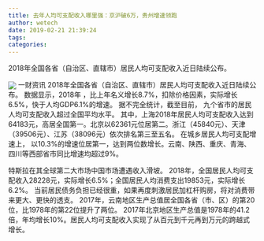 ```yaml
---
title: 去年人均可支配收入哪里强：京沪破6万，贵州增速领跑
author: wetech
date: 2019-02-21 21:39:24
tags: 
categories: 
---
```

2018年全国各省（自治区、直辖市）居民人均可支配收入近日陆续公布。
<!-- more -->
<img align="center" border="0" src="https://imgcdn.yicai.com/uppics/images/2019/02/eec8904560e21b5a4ef21f2779c3aeb5.jpg" />
一财资讯
2018年全国各省（自治区、直辖市）居民人均可支配收入近日陆续公布。
数据显示，2018年
，比上年名义增长8.7%，扣除价格因素，实际增长6.5%，快于人均GDP6.1%的增速。
据不完全统计，截至目前，
九个省市的居民人均可支配收入超过全国平均水平。
其中，上海2018年居民人均可支配收入达到64183元，高居全国第一。北京以62361元位居第二。浙江（45840元）、天津（39506元）、江苏（38096元）依次排名第三至五名。
在城乡居民人均可支配增速上，
以10.3%的增速位居第一，达到两位数增长。云南、陕西、重庆、青海、四川等西部省市同比增速均超过9%。
 
 
特斯拉在其全球第二大市场中国市场遭遇收入滑坡。
2018年，全国居民人均可支配收入28228元，实际增长6.5%；全国居民人均消费支出19853元，实际增长6.2%。
当前居民债务负担已经很重，如果再度刺激居民加杠杆购房，将对消费带来更大、更快的透支。
2017年，云南地区生产总值居全国各省（市、区）的第20位，比1978年的第22位提升了两位。
2017年北京地区生产总值是1978年的41.2倍，年均增长10%。居民人均可支配收入实现了从百元到千元再到万元的跨越式增长。
